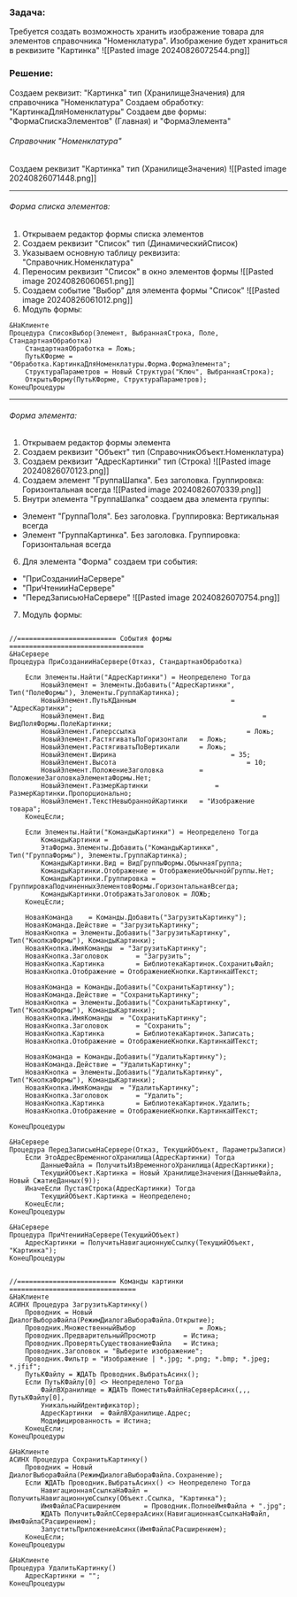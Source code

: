 ### Задача:
Требуется создать возможность хранить изображение товара для элементов справочника "Номенклатура". Изображение будет храниться в реквизите "Картинка"
![[Pasted image 20240826072544.png]]
### Решение:
Создаем реквизит: "Картинка" тип (ХранилищеЗначения) для справочника "Номенклатура"
Создаем обработку: "КартинкаДляНоменклатуры"
Создаем две формы: "ФормаСпискаЭлементов" (Главная) и "ФормаЭлемента"
###### Справочник "Номенклатура"
Создаем реквизит "Картинка" тип (ХранилищеЗначения)
![[Pasted image 20240826071448.png]]

---
###### Форма списка элементов:
1. Открываем редактор формы списка элементов
2. Создаем реквизит "Список" тип (ДинамическийСписок)
3. Указываем основную таблицу реквизита: "Справочник.Номенклатура"
4. Переносим реквизит "Список" в окно элементов формы
![[Pasted image 20240826060651.png]]
5. Создаем событие "Выбор" для элемента формы "Список"
![[Pasted image 20240826061012.png]]
6. Модуль формы:
```bsl
&НаКлиенте
Процедура СписокВыбор(Элемент, ВыбраннаяСтрока, Поле, СтандартнаяОбработка)
	СтандартнаяОбработка = Ложь;
	ПутьКФорме = "Обработка.КартинкаДляНоменклатуры.Форма.ФормаЭлемента";
	СтруктураПараметров = Новый Структура("Ключ", ВыбраннаяСтрока);
	ОткрытьФорму(ПутьКФорме, СтруктураПараметров);
КонецПроцедуры
```

---
###### Форма элемента:
1. Открываем редактор формы элемента
2. Создаем реквизит "Объект" тип (СправочникОбъект.Номенклатура)
3. Создаем реквизит "АдресКартинки" тип (Строка)
![[Pasted image 20240826070123.png]]
4. Создаем элемент "ГруппаШапка". Без заголовка. Группировка: Горизонтальная всегда
![[Pasted image 20240826070339.png]]
5. Внутри элемента "ГруппаШапка" создаем два элемента группы:
- Элемент "ГруппаПоля". Без заголовка. Группировка: Вертикальная всегда
- Элемент "ГруппаКартинка". Без заголовка. Группировка: Горизонтальная всегда

6. Для элемента "Форма" создаем три события:
- "ПриСозданииНаСервере"
- "ПриЧтенииНаСервере"
- "ПередЗаписьюНаСервере"
![[Pasted image 20240826070754.png]]
7. Модуль формы:
```bsl

//========================= События формы ==================================
&НаСервере
Процедура ПриСозданииНаСервере(Отказ, СтандартнаяОбработка)
	
	Если Элементы.Найти("АдресКартинки") = Неопределено Тогда
		НовыйЭлемент = Элементы.Добавить("АдресКартинки", Тип("ПолеФормы"), Элементы.ГруппаКартинка);
		НовыйЭлемент.ПутьКДанным						= "АдресКартинки";
		НовыйЭлемент.Вид										= ВидПоляФормы.ПолеКартинки;
		НовыйЭлемент.Гиперссылка							= Ложь;
		НовыйЭлемент.РастягиватьПоГоризонтали	= Ложь;
		НовыйЭлемент.РастягиватьПоВертикали		= Ложь;
		НовыйЭлемент.Ширина								= 35;
		НовыйЭлемент.Высота									= 10;
		НовыйЭлемент.ПоложениеЗаголовка			= ПоложениеЗаголовкаЭлементаФормы.Нет;
		НовыйЭлемент.РазмерКартинки					= РазмерКартинки.Пропорционально;
		НовыйЭлемент.ТекстНевыбраннойКартинки	= "Изображение товара";
	КонецЕсли;
	
	Если Элементы.Найти("КомандыКартинки") = Неопределено Тогда
		КомандыКартинки = 
		ЭтаФорма.Элементы.Добавить("КомандыКартинки", Тип("ГруппаФормы"), Элементы.ГруппаКартинка);
		КомандыКартинки.Вид = ВидГруппыФормы.ОбычнаяГруппа;
		КомандыКартинки.Отображение = ОтображениеОбычнойГруппы.Нет;
		КомандыКартинки.Группировка = ГруппировкаПодчиненныхЭлементовФормы.ГоризонтальнаяВсегда;
		КомандыКартинки.ОтображатьЗаголовок	= ЛОЖЬ; 
	КонецЕсли;
	
	НоваяКоманда	= Команды.Добавить("ЗагрузитьКартинку");
	НоваяКоманда.Действие = "ЗагрузитьКартинку";
	НоваяКнопка = Элементы.Добавить("ЗагрузитьКартинку", Тип("КнопкаФормы"), КомандыКартинки);
	НоваяКнопка.ИмяКоманды	= "ЗагрузитьКартинку";
	НоваяКнопка.Заголовок		= "Загрузить";
	НоваяКнопка.Картинка		= БиблиотекаКартинок.СохранитьФайл;
	НоваяКнопка.Отображение	= ОтображениеКнопки.КартинкаИТекст;
	
	НоваяКоманда = Команды.Добавить("СохранитьКартинку");
	НоваяКоманда.Действие = "СохранитьКартинку";
	НоваяКнопка = Элементы.Добавить("СохранитьКартинку", Тип("КнопкаФормы"), КомандыКартинки);
	НоваяКнопка.ИмяКоманды 	= "СохранитьКартинку";
	НоваяКнопка.Заголовок 		= "Сохранить";
	НоваяКнопка.Картинка 		= БиблиотекаКартинок.Записать;
	НоваяКнопка.Отображение	= ОтображениеКнопки.КартинкаИТекст;
	
	НоваяКоманда = Команды.Добавить("УдалитьКартинку");
	НоваяКоманда.Действие = "УдалитьКартинку";
	НоваяКнопка = Элементы.Добавить("УдалитьКартинку", Тип("КнопкаФормы"), КомандыКартинки);
	НоваяКнопка.ИмяКоманды	= "УдалитьКартинку";
	НоваяКнопка.Заголовок		= "Удалить";
	НоваяКнопка.Картинка		= БиблиотекаКартинок.Удалить;
	НоваяКнопка.Отображение	= ОтображениеКнопки.КартинкаИТекст;

КонецПроцедуры

&НаСервере
Процедура ПередЗаписьюНаСервере(Отказ, ТекущийОбъект, ПараметрыЗаписи)
	Если ЭтоАдресВременногоХранилища(АдресКартинки) Тогда
		ДанныеФайла = ПолучитьИзВременногоХранилища(АдресКартинки);
		ТекущийОбъект.Картинка = Новый ХранилищеЗначения(ДанныеФайла, Новый СжатиеДанных(9));
	ИначеЕсли ПустаяСтрока(АдресКартинки) Тогда
		ТекущийОбъект.Картинка = Неопределено;
	КонецЕсли;
КонецПроцедуры

&НаСервере
Процедура ПриЧтенииНаСервере(ТекущийОбъект)
	АдресКартинки = ПолучитьНавигационнуюСсылку(ТекущийОбъект, "Картинка");
КонецПроцедуры


//========================= Команды картинки ================================
&НаКлиенте
АСИНХ Процедура ЗагрузитьКартинку()
	Проводник = Новый ДиалогВыбораФайла(РежимДиалогаВыбораФайла.Открытие);
	Проводник.МножественныйВыбор				= Ложь;
	Проводник.ПредварительныйПросмотр		= Истина;
	Проводник.ПроверятьСуществованиеФайла	= Истина;
	Проводник.Заголовок = "Выберите изображение";
	Проводник.Фильтр = "Изображение | *.jpg; *.png; *.bmp; *.jpeg; *.jfif";
	ПутьКФайлу = ЖДАТЬ Проводник.ВыбратьАсинх();
	Если ПутьКФайлу[0] <> Неопределено Тогда
		ФайлВХранилище = ЖДАТЬ ПоместитьФайлНаСерверАсинх(,,, ПутьКФайлу[0], 
		УникальныйИдентификатор);
		АдресКартинки  = ФайлВХранилище.Адрес;
		Модифицированность = Истина;
	КонецЕсли; 
КонецПроцедуры

&НаКлиенте
АСИНХ Процедура СохранитьКартинку()
	Проводник = Новый ДиалогВыбораФайла(РежимДиалогаВыбораФайла.Сохранение);
	Если ЖДАТЬ Проводник.ВыбратьАсинх() <> Неопределено Тогда
		НавигационнаяСсылкаНаФайл = ПолучитьНавигационнуюСсылку(Объект.Ссылка, "Картинка");
		ИмяФайлаСРасширением	  = Проводник.ПолноеИмяФайла + ".jpg";
		ЖДАТЬ ПолучитьФайлССервераАсинх(НавигационнаяСсылкаНаФайл, ИмяФайлаСРасширением);
		ЗапуститьПриложениеАсинх(ИмяФайлаСРасширением);
	КонецЕсли;
КонецПроцедуры

&НаКлиенте
Процедура УдалитьКартинку()
	АдресКартинки = "";
КонецПроцедуры
```